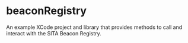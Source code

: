 beaconRegistry
==============

An example XCode project and library that provides methods to call and interact with the SITA Beacon Registry.
